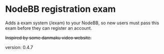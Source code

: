 # NodeBB registration exam

Adds a exam system (/exam) to your NodeBB, so new users must pass this exam before they can register an account.

~~Inspired by some danmaku video website.~~

version: 0.4.7
